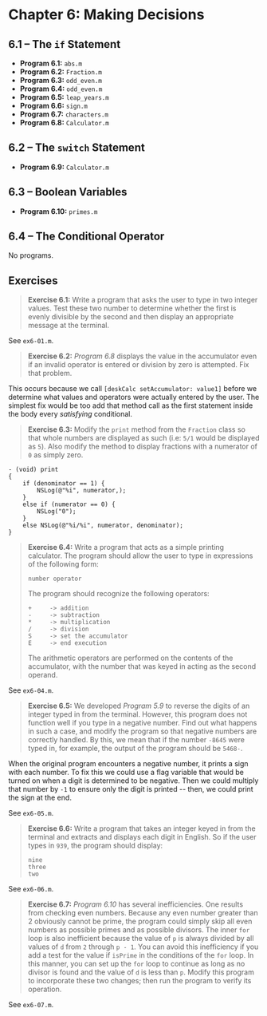 # Chapter 6: Making Decisions

## 6.1 – The `if` Statement

- **Program 6.1:** `abs.m`
- **Program 6.2:** `Fraction.m`
- **Program 6.3:** `odd_even.m`
- **Program 6.4:** `odd_even.m`
- **Program 6.5:** `leap_years.m`
- **Program 6.6:** `sign.m`
- **Program 6.7:** `characters.m`
- **Program 6.8:** `Calculator.m`

## 6.2 – The `switch` Statement

- **Program 6.9:** `Calculator.m`

## 6.3 – Boolean Variables

- **Program 6.10:** `primes.m`

## 6.4 – The Conditional Operator

No programs.

## Exercises

> **Exercise 6.1:** Write a program that asks the user to type in two integer values. Test these two number to determine whether the first is evenly divisible by the second and then display an appropriate message at the terminal.

See `ex6-01.m`.

> **Exercise 6.2:** *Program 6.8* displays the value in the accumulator even if an invalid operator is entered or division by zero is attempted. Fix that problem.

This occurs because we call `[deskCalc setAccumulator: value1]` before we determine what values and operators were actually entered by the user.  The simplest fix would be too add that method call as the first statement inside the body every *satisfying* conditional.

> **Exercise 6.3:** Modify the `print` method from the `Fraction` class so that whole numbers are displayed as such (i.e: `5/1` would be displayed as `5`). Also modify the method to display fractions with a numerator of `0` as simply zero.

```objc
- (void) print
{
    if (denominator == 1) {
        NSLog(@"%i", numerator,);
    }
    else if (numerator == 0) {
        NSLog("0");
    }
    else NSLog(@"%i/%i", numerator, denominator);
}
```

> **Exercise 6.4:** Write a program that acts as a simple printing calculator. The program should allow the user to type in expressions of the following form:
>
>     number operator
>
> The program should recognize the following operators:
>
>     +     -> addition
>     -     -> subtraction
>     *     -> multiplication
>     /     -> division
>     S     -> set the accumulator
>     E     -> end execution
>
> The arithmetic operators are performed on the contents of the accumulator, with the number that was keyed in acting as the second operand.

See `ex6-04.m`.

> **Exercise 6.5:** We developed *Program 5.9* to reverse the digits of an integer typed in from the terminal. However, this program does not function well if you type in a negative number. Find out what happens in such a case, and modify the program so that negative numbers are correctly handled. By this, we mean that if the number `-8645` were typed in, for example, the output of the program should be `5468-`.

When the original program encounters a negative number, it prints a sign with each number.  To fix this we could use a flag variable that would be turned on when a digit is determined to be negative.  Then we could multiply that number by `-1` to ensure only the digit is printed -- then, we could print the sign at the end.

See `ex6-05.m`.

> **Exercise 6.6:** Write a program that takes an integer keyed in from the terminal and extracts and displays each digit in English. So if the user types in `939`, the program should display:
>
>     nine
>     three
>     two

See `ex6-06.m`.

> **Exercise 6.7:** *Program 6.10* has several inefficiencies. One results from checking even numbers. Because any even number greater than 2 obviously cannot be prime, the program could simply skip all even numbers as possible primes and as possible divisors. The inner `for` loop is also inefficient because the value of `p` is always divided by all values of `d` from `2` through `p - 1`. You can avoid this inefficiency if you add a test for the value if `isPrime` in the conditions of the `for` loop. In this manner, you can set up the `for` loop to continue as long as no divisor is found and the value of `d` is less than `p`. Modify this program to incorporate these two changes; then run the program to verify its operation.

See `ex6-07.m`.